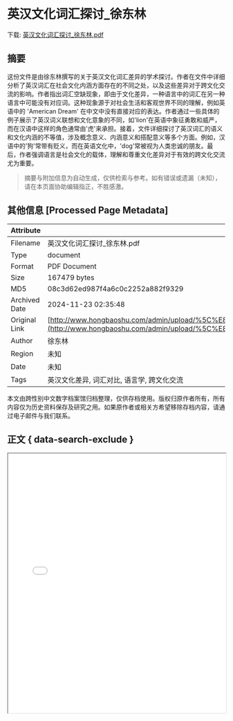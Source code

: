 # 英汉文化词汇探讨_徐东林

<!-- tcd_download_link -->
下载: <a href="../英汉文化词汇探讨_徐东林.pdf" download>英汉文化词汇探讨_徐东林.pdf</a>
<!-- tcd_download_link_end -->

## 摘要

<!-- tcd_abstract -->
这份文件是由徐东林撰写的关于英汉文化词汇差异的学术探讨。作者在文件中详细分析了英汉词汇在社会文化内涵方面存在的不同之处，以及这些差异对于跨文化交流的影响。作者指出词汇空缺现象，即由于文化差异，一种语言中的词汇在另一种语言中可能没有对应词。这种现象源于对社会生活和客观世界不同的理解，例如英语中的 'American Dream' 在中文中没有直接对应的表达。作者通过一些具体的例子展示了英汉词义联想和文化意象的不同，如'lion'在英语中象征勇敢和威严，而在汉语中这样的角色通常由'虎'来承担。接着，文件详细探讨了英汉词汇的语义和文化内涵的不等值，涉及概念意义、内涵意义和搭配意义等多个方面。例如，汉语中的'狗'常带有贬义，而在英语文化中，'dog'常被视为人类忠诚的朋友。最后，作者强调语言是社会文化的载体，理解和尊重文化差异对于有效的跨文化交流尤为重要。

<!-- tcd_abstract_end -->

> 摘要与附加信息为自动生成，仅供检索与参考。如有错误或遗漏（未知），请在本页面协助编辑指正，不胜感激。

## 其他信息 [Processed Page Metadata]

| Attribute       | Value                                  |
|-----------------|----------------------------------------|
| Filename        | 英汉文化词汇探讨_徐东林.pdf                             |
| Type            | document                                 |
| Format          | PDF Document                               |
| Size            | 167479 bytes                           |
| MD5             | 08c3d62ed987f4a6c0c2252a882f9329                                  |
| Archived Date   | 2024-11-23 02:35:48                             |
| Original Link   | [http://www.hongbaoshu.com/admin/upload/%5C%E8%8B%B1%E6%B1%89%E8%AF%8D%E6%B1%87%E7%9A%84%E7%A4%BE%E4%BC%9A%E6%96%87%E5%8C%96%E5%86%85%E6%B6%B5%E6%BC%AB%E8%B0%88.pdf](http://www.hongbaoshu.com/admin/upload/%5C%E8%8B%B1%E6%B1%89%E8%AF%8D%E6%B1%87%E7%9A%84%E7%A4%BE%E4%BC%9A%E6%96%87%E5%8C%96%E5%86%85%E6%B6%B5%E6%BC%AB%E8%B0%88.pdf)                         |
| Author          | 徐东林                               |
| Region          | 未知                               |
| Date            | 未知                                 |
| Tags            | 英汉文化差异, 词汇对比, 语言学, 跨文化交流                                 |

本文由跨性别中文数字档案馆归档整理，仅供存档使用。版权归原作者所有，所有内容仅为历史资料保存及研究之用。如果原作者或相关方希望移除存档内容，请通过电子邮件与我们联系。

## 正文 { data-search-exclude }

<!-- tcd_main_text -->
<iframe src="../英汉文化词汇探讨_徐东林.pdf" width="100%" height="600px">
    <p>无法显示PDF，请下载查看。</p>
</iframe>
<!-- tcd_main_text_end -->

